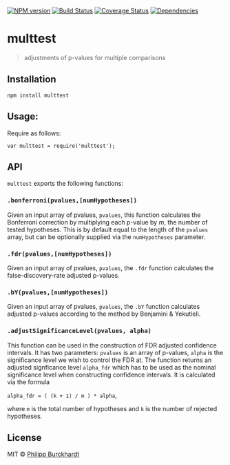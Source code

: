 [![NPM version][npm-image]][npm-url]
[![Build Status][travis-image]][travis-url]
[![Coverage Status][coveralls-image]][coveralls-url]
[![Dependencies][daviddm-image]][daviddm-url]

# multtest

> adjustments of p-values for multiple comparisons

## Installation

```
npm install multtest
```

## Usage:

Require as follows:

```
var multtest = require('multtest');
```

## API

`multtest` exports the following functions:

### `.bonferroni(pvalues,[numHypotheses])`

Given an input array of pvalues, `pvalues`, this function calculates the Bonferroni correction by multiplying each p-value by *m*, the number of tested hypotheses. This is by default equal to the length of the `pvalues` array, but can be optionally supplied via the `numHypotheses` parameter.

### `.fdr(pvalues,[numHypotheses])`

Given an input array of pvalues, `pvalues`, the `.fdr` function calculates the false-discovery-rate adjusted p-values.

### `.bY(pvalues,[numHypotheses])`

Given an input array of pvalues, `pvalues`, the `.bY` function calculates adjusted p-values according to the method by Benjamini & Yekutieli.

### `.adjustSignificanceLevel(pvalues, alpha)`
This function can be used in the construction of FDR adjusted confidence intervals. It has two parameters: `pvalues`
is an array of p-values, `alpha` is the significance level we wish to control the FDR at. The function returns an adjusted signficance level `alpha_fdr`
which has to be used as the nominal significance level when constructing confidence intervals.
It is calculated via the formula

`alpha_fdr = ( (k + 1) / m ) * alpha`,

where `m` is the total number of hypotheses and `k` is the number of rejected hypotheses.

## License

MIT © [Philipp Burckhardt](http://www.philipp-burckhardt.com)

[npm-url]: https://npmjs.org/package/multtest
[npm-image]: https://badge.fury.io/js/multtest.svg

[travis-url]: https://travis-ci.org/Planeshifter/multtest
[travis-image]: https://travis-ci.org/Planeshifter/multtest.svg?branch=master

[coveralls-image]:https://img.shields.io/coveralls/Planeshifter/multtest/master.svg
[coveralls-url]: https://coveralls.io/r/Planeshifter/multtest?branch=master

[daviddm-url]: https://david-dm.org/Planeshifter/multtest.svg?theme=shields.io
[daviddm-image]: https://david-dm.org/Planeshifter/multtest
